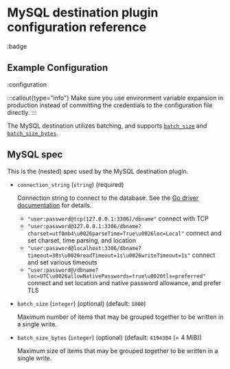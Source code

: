 # MySQL destination plugin configuration reference

:badge

## Example Configuration

:configuration

:::callout{type="info"}
Make sure you use environment variable expansion in production instead of committing the credentials to the configuration file directly.
:::

The MySQL destination utilizes batching, and supports [`batch_size`](/docs/reference/destination-spec#batch_size) and [`batch_size_bytes`](/docs/reference/destination-spec#batch_size_bytes).

## MySQL spec

This is the (nested) spec used by the MySQL destination plugin.

- `connection_string` (`string`) (required)

  Connection string to connect to the database. See the [Go driver documentation](https://github.com/go-sql-driver/mysql#dsn-data-source-name) for details.
  
  - `"user:password@tcp(127.0.0.1:3306)/dbname"` connect with TCP
  - `"user:password@127.0.0.1:3306/dbname?charset=utf8mb4\u0026parseTime=True\u0026loc=Local"` connect and set charset, time parsing, and location
  - `"user:password@localhost:3306/dbname?timeout=30s\u0026readTimeout=1s\u0026writeTimeout=1s"` connect and set various timeouts
  - `"user:password@/dbname?loc=UTC\u0026allowNativePasswords=true\u0026tls=preferred"` connect and set location and native password allowance, and prefer TLS

- `batch_size` (`integer`) (optional) (default: `1000`)

  Maximum number of items that may be grouped together to be written in a single write.

- `batch_size_bytes` (`integer`) (optional) (default: `4194304` (= 4 MiB))

  Maximum size of items that may be grouped together to be written in a single write.
